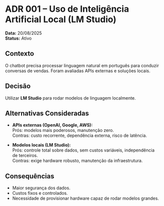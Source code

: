 # ADR 001 – Uso de Inteligência Artificial Local (LM Studio)

**Data:** 20/08/2025  
**Status:** Ativo

## Contexto

O chatbot precisa processar linguagem natural em português para conduzir conversas de vendas. Foram avaliadas APIs externas e soluções locais.

## Decisão

Utilizar **LM Studio** para rodar modelos de linguagem localmente.

## Alternativas Consideradas

- **APIs externas (OpenAI, Google, AWS):**  
  Prós: modelos mais poderosos, manutenção zero.  
  Contras: custo recorrente, dependência externa, risco de latência.

- **Modelos locais (LM Studio):**  
  Prós: controle total sobre dados, sem custos variáveis, independência de terceiros.  
  Contras: exige hardware robusto, manutenção da infraestrutura.

## Consequências

- Maior segurança dos dados.
- Custos fixos e controlados.
- Necessidade de provisionar hardware capaz de rodar modelos grandes.
